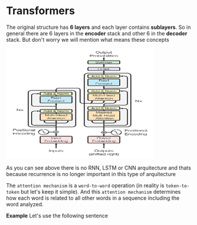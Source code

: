 # Transformers

The original structure has **6 layers** and each layer contains **sublayers**. So in general there are 6 layers in the **encoder** stack and other 6 in the **decoder** stack. But don't worry we will mention what means these concepts

<img src="Transformer_arquitecture.jpeg" alt="Transformers" title="Transformers Arquitecture" width="400" height="300">

As you can see above there is no RNN, LSTM or CNN arquitecture and thats because recurrence is no longer important in this type of arquitecture

The `attention mechanism` is a `word-to-word` operation (in reality is `token-to-token` but let's keep it simple). And this `attention mechanism` determines how each word is related to all other words in a sequence including the word analyzed.

**Example**
Let's use the following sentence